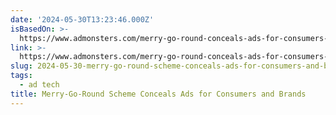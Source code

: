 ```yaml
---
date: '2024-05-30T13:23:46.000Z'
isBasedOn: >-
  https://www.admonsters.com/merry-go-round-conceals-ads-for-consumers-and-brands/
link: >-
  https://www.admonsters.com/merry-go-round-conceals-ads-for-consumers-and-brands/
slug: 2024-05-30-merry-go-round-scheme-conceals-ads-for-consumers-and-brands
tags:
  - ad tech
title: Merry-Go-Round Scheme Conceals Ads for Consumers and Brands
---
```

 
